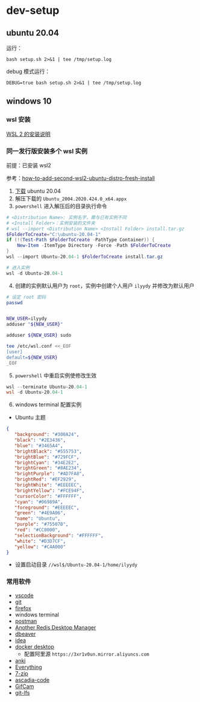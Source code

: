 # dev-setup

## ubuntu 20.04

运行：

`bash setup.sh 2>&1 | tee /tmp/setup.log`

debug 模式运行：

`DEBUG=true bash setup.sh 2>&1 | tee /tmp/setup.log`

## windows 10

### wsl 安装

[WSL 2 的安装说明](https://docs.microsoft.com/zh-cn/windows/wsl/wsl2-install)

### 同一发行版安装多个 wsl 实例

前提：已安装 wsl2

参考：[how-to-add-second-wsl2-ubuntu-distro-fresh-install](https://superuser.com/questions/1515246/how-to-add-second-wsl2-ubuntu-distro-fresh-install)

1. [下载](https://docs.microsoft.com/zh-cn/windows/wsl/install-manual#downloading-distributions) ubuntu 20.04
2. 解压下载的 `Ubuntu_2004.2020.424.0_x64.appx`
3. `powershell` 进入解压后的目录执行命令

```powershell
# <Distribution Name>: 实例名字，需与已有实例不同
# <Install Folder>：实例安装的文件夹
# wsl --import <Distribution Name> <Install Folder> install.tar.gz
$FolderToCreate="C:\ubuntu-20.04-1"
if (!(Test-Path $FolderToCreate -PathType Container)) {
    New-Item -ItemType Directory -Force -Path $FolderToCreate
}
wsl --import Ubuntu-20.04-1 $FolderToCreate install.tar.gz

# 进入实例
wsl -d Ubuntu-20.04-1
```

4. 创建的实例默认用户为 `root`，实例中创建个人用户 `ilyydy` 并修改为默认用户

```bash
# 设定 root 密码
passwd


NEW_USER=ilyydy
adduser "${NEW_USER}"

adduser ${NEW_USER} sudo

tee /etc/wsl.conf <<_EOF
[user]
default=${NEW_USER}
_EOF
```

5. `powershell` 中重启实例使修改生效

```powershell
wsl --terminate Ubuntu-20.04-1
wsl -d Ubuntu-20.04-1
```

6. windows terminal 配置实例

- Ubuntu 主题

```json
{
   "background": "#300A24",
   "black": "#2E3436",
   "blue": "#3465A4",
   "brightBlack": "#555753",
   "brightBlue": "#729FCF",
   "brightCyan": "#34E2E2",
   "brightGreen": "#8AE234",
   "brightPurple": "#AD7FA8",
   "brightRed": "#EF2929",
   "brightWhite": "#EEEEEC",
   "brightYellow": "#FCE94F",
   "cursorColor": "#FFFFFF",
   "cyan": "#06989A",
   "foreground": "#EEEEEC",
   "green": "#4E9A06",
   "name": "Ubuntu",
   "purple": "#75507B",
   "red": "#CC0000",
   "selectionBackground": "#FFFFFF",
   "white": "#D3D7CF",
   "yellow": "#C4A000"
}
```

- 设置启动目录 `//wsl$/Ubuntu-20.04-1/home/ilyydy`

### 常用软件

- [vscode](https://code.visualstudio.com/download)
- [git](https://git-scm.com/downloads)
- [firefox](https://www.mozilla.org/zh-CN/firefox/download/thanks/)
- windows terminal
- [postman](https://www.postman.com/downloads/)
- [Another Redis Desktop Manager](https://github.com/qishibo/AnotherRedisDesktopManager#another-redis-desktop-manager)
- [dbeaver](https://dbeaver.io/download/)
- [idea](https://www.jetbrains.com/zh-cn/idea/download/#section=windows)
- [docker desktop](https://docs.docker.com/docker-for-windows/wsl/)
  - 配置阿里源 `https://3xr1v0un.mirror.aliyuncs.com`
- [anki](https://apps.ankiweb.net/)
- [Everything](https://www.voidtools.com/zh-cn/)
- [7-zip](https://www.7-zip.org/download.html)
- [ascadia-code](https://github.com/microsoft/cascadia-code/releases)
- [GifCam](http://blog.bahraniapps.com/gifcam/#download)
- [git-lfs](https://git-lfs.github.com/)
